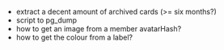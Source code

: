 
* extract a decent amount of archived cards (>= six months?)
* script to pg_dump
* how to get an image from a member avatarHash?
* how to get the colour from a label?
